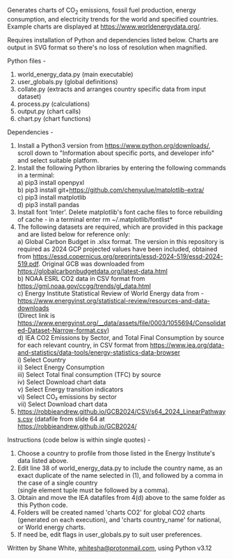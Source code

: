 Generates charts of CO<sub>2</sub> emissions, fossil fuel production, energy consumption, and electricity trends for
the world and specified countries. Example charts are displayed at https://www.worldenergydata.org/.

Requires installation of Python and dependencies listed below. Charts are output in SVG format so there's no loss of
resolution when magnified.

Python files -

1. world_energy_data.py (main executable)
2. user_globals.py (global definitions)
3. collate.py (extracts and arranges country specific data from input dataset)
4. process.py (calculations)
5. output.py (chart calls)
6. chart.py (chart functions)

Dependencies -

1. Install a Python3 version from https://www.python.org/downloads/, scroll down to "Information about specific ports,
   and developer info" and select suitable platform.
2. Install the following Python libraries by entering the following commands in a terminal: <br>
   a) pip3 install openpyxl<br>
   b) pip3 install git+https://github.com/chenyulue/matplotlib-extra/<br>
   c) pip3 install matplotlib<br>
   d) pip3 install pandas<br>
3. Install font 'Inter'. Delete matplotlib's font cache files to force rebuilding of cache -
   in a terminal enter rm ~/.matplotlib/fontlist*
4. The following datasets are required, which are provided in this package and are listed below for reference only:<br>
   a) Global Carbon Budget in .xlsx format. The version in this repository is required as 2024 GCP projected values have
   been included, obtained from https://essd.copernicus.org/preprints/essd-2024-519/essd-2024-519.pdf. Original GCB was
   downloaded from https://globalcarbonbudgetdata.org/latest-data.html<br>
   b) NOAA ESRL CO2 data in CSV format from https://gml.noaa.gov/ccgg/trends/gl_data.html<br>
   c) Energy Institute Statistical Review of World Energy data from -<br>
   https://www.energyinst.org/statistical-review/resources-and-data-downloads<br>
   (Direct link
   is https://www.energyinst.org/__data/assets/file/0003/1055694/Consolidated-Dataset-Narrow-format.csv)<br>
   d) IEA CO2 Emissions by Sector, and Total Final Consumption by source for each relevant country, in CSV format
   from https://www.iea.org/data-and-statistics/data-tools/energy-statistics-data-browser<br> 
     i) Select Country<br>
     ii) Select Energy Consumption<br>
     iii) Select Total final consumption (TFC) by source<br>
     iv) Select Download chart data<br>
     v) Select Energy transition indicators<br>
     vi) Select CO₂ emissions by sector<br>
     vii) Select Download chart data<br>
5. https://robbieandrew.github.io/GCB2024/CSV/s64_2024_LinearPathways.csv (datafile from slide 64 at<br>
   https://robbieandrew.github.io/GCB2024/

Instructions (code below is within single quotes) -

1. Choose a country to profile from those listed in the Energy Institute's data listed above.
2. Edit line 38 of world_energy_data.py to include the country name,
   as an exact duplicate of the name selected in (1), and followed by a comma in the case of a single country <br>
   (single element tuple must be followed by a comma).
3. Obtain and move the IEA datafiles from 4(d) above to the same folder as this Python code.
4. Folders will be created named 'charts CO2' for global CO2 charts (generated on each execution), and
   'charts country_name' for national, or World energy charts.
5. If need be, edit flags in user_globals.py to suit user preferences.

Written by Shane White, whitesha@protonmail.com, using Python v3.12
